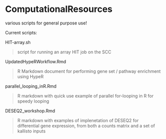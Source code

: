 # ComputationalResources
various scripts for general purpose use!

Current scripts:

HIT-array.sh
  >script for running an array HIT job on the SCC
  
UpdatedHypeRWorkflow.Rmd
  >R Markdown document for performing gene set / pathway enrichment using HypeR
  
parallel_looping_inR.Rmd
  >R markdown with quick use example of parallel for-looping in R for speedy looping
  
DESEQ2_workshop.Rmd
  >R markdown with examples of implenetation of DESEQ2 for differential gene expression, from both a counts matrix and a set of kallisto inputs
 




